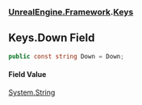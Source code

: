 ### [UnrealEngine.Framework](UnrealEngine_Framework.md 'UnrealEngine.Framework').[Keys](Keys.md 'UnrealEngine.Framework.Keys')
## Keys.Down Field
```csharp
public const string Down = Down;
```
#### Field Value
[System.String](https://docs.microsoft.com/en-us/dotnet/api/System.String 'System.String')
